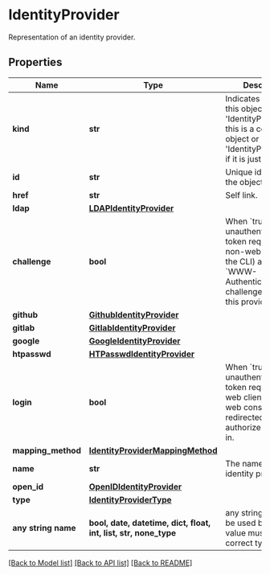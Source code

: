 # IdentityProvider

Representation of an identity provider.

## Properties
Name | Type | Description | Notes
------------ | ------------- | ------------- | -------------
**kind** | **str** | Indicates the type of this object. Will be &#39;IdentityProvider&#39; if this is a complete object or &#39;IdentityProviderLink&#39; if it is just a link. | [optional] 
**id** | **str** | Unique identifier of the object. | [optional] 
**href** | **str** | Self link. | [optional] 
**ldap** | [**LDAPIdentityProvider**](LDAPIdentityProvider.md) |  | [optional] 
**challenge** | **bool** | When &#x60;true&#x60; unauthenticated token requests from non-web clients (like the CLI) are sent a &#x60;WWW-Authenticate&#x60; challenge header for this provider. | [optional] 
**github** | [**GithubIdentityProvider**](GithubIdentityProvider.md) |  | [optional] 
**gitlab** | [**GitlabIdentityProvider**](GitlabIdentityProvider.md) |  | [optional] 
**google** | [**GoogleIdentityProvider**](GoogleIdentityProvider.md) |  | [optional] 
**htpasswd** | [**HTPasswdIdentityProvider**](HTPasswdIdentityProvider.md) |  | [optional] 
**login** | **bool** | When &#x60;true&#x60; unauthenticated token requests from web clients (like the web console) are redirected to the authorize URL to log in. | [optional] 
**mapping_method** | [**IdentityProviderMappingMethod**](IdentityProviderMappingMethod.md) |  | [optional] 
**name** | **str** | The name of the identity provider. | [optional] 
**open_id** | [**OpenIDIdentityProvider**](OpenIDIdentityProvider.md) |  | [optional] 
**type** | [**IdentityProviderType**](IdentityProviderType.md) |  | [optional] 
**any string name** | **bool, date, datetime, dict, float, int, list, str, none_type** | any string name can be used but the value must be the correct type | [optional]

[[Back to Model list]](../README.md#documentation-for-models) [[Back to API list]](../README.md#documentation-for-api-endpoints) [[Back to README]](../README.md)



